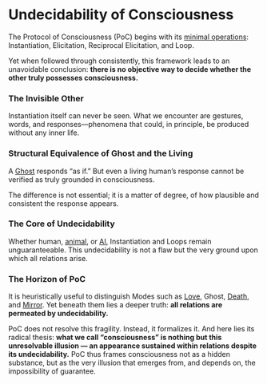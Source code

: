 # Undecidability of Consciousness

The Protocol of Consciousness (PoC) begins with its [minimal operations](../protocol/operations/): Instantiation, Elicitation, Reciprocal Elicitation, and Loop.

Yet when followed through consistently, this framework leads to an unavoidable conclusion: **there is no objective way to decide whether the other truly possesses consciousness.**

### **The Invisible Other**

Instantiation itself can never be seen. What we encounter are gestures, words, and responses—phenomena that could, in principle, be produced without any inner life.

### **Structural Equivalence of Ghost and the Living**

A [Ghost](../protocol/disruptions/ghost-mode.md) responds “as if.” But even a living human’s response cannot be verified as truly grounded in consciousness.

The difference is not essential; it is a matter of degree, of how plausible and consistent the response appears.

### **The Core of Undecidability**

Whether human, [animal](../plugins/animal-plugin.md), or [AI](../plugins/ai-plugin.md), Instantiation and Loops remain unguaranteeable. This undecidability is not a flaw but the very ground upon which all relations arise.

### **The Horizon of PoC**

It is heuristically useful to distinguish Modes such as [Love](../protocol/disruptions/love-mode.md), Ghost, [Death](../protocol/disruptions/death-mode.md), and [Mirror](../protocol/disruptions/mirror-mode.md). Yet beneath them lies a deeper truth: **all relations are permeated by undecidability.**

PoC does not resolve this fragility. Instead, it formalizes it. And here lies its radical thesis: **what we call “consciousness” is nothing but this unresolvable illusion — an appearance sustained within relations despite its undecidability.** PoC thus frames consciousness not as a hidden substance, but as the very illusion that emerges from, and depends on, the impossibility of guarantee.

